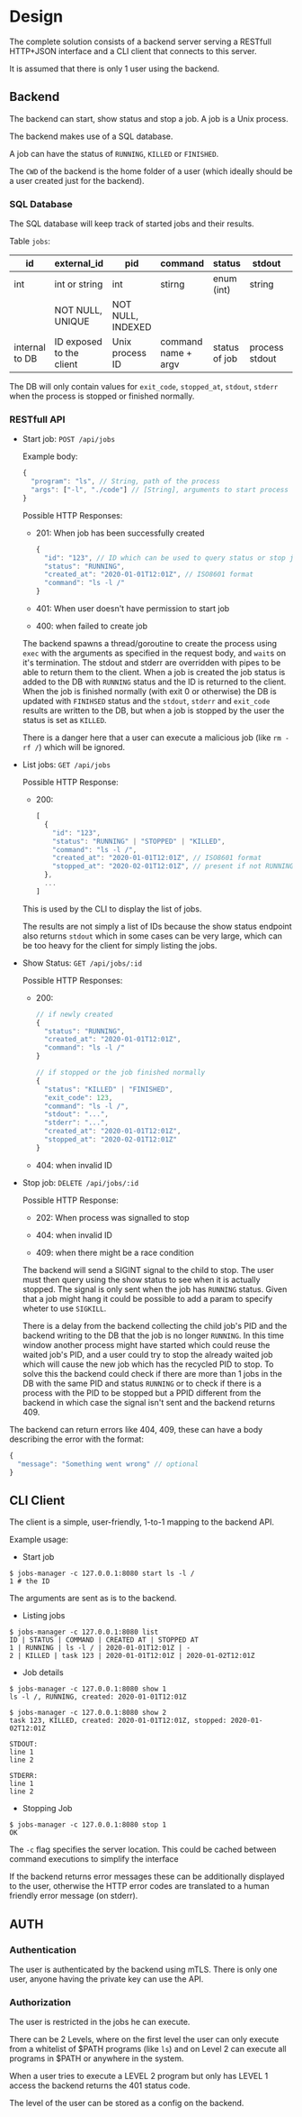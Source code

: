 # Design

The complete solution consists of a backend server serving a RESTfull 
HTTP+JSON interface and a CLI client that connects to this server. 

It is assumed that there is only 1 user using the backend.

## Backend

The backend can start, show status and stop a job. A job is a Unix process.

The backend makes use of a SQL database.

A job can have the status of `RUNNING`, `KILLED` or `FINISHED`.

The `CWD` of the backend is the home folder of a user 
(which ideally should be a user created just for the backend).

### SQL Database

The SQL database will keep track of started jobs and their results.

Table `jobs`:

| id | external_id | pid | command | status | stdout | stderr | exit_code | created_at | stopped_at |
| -- | ----------- | --- | ------- | ------ | ------ | ------ | --------- | ---------- | ------- |
| int | int or string | int | stirng |  enum (int) | string | string | int | datetime | datetime
|     | NOT NULL, UNIQUE | NOT NULL, INDEXED | |||| NOT NULL, INDEXED | INDEXED
| internal to DB | ID exposed to the client | Unix process ID | command name + argv | status of job | process stdout | process stderr | process exit code | time zwhen job started | time when job killed or finished

The DB will only contain values for `exit_code`, `stopped_at`, `stdout`, `stderr` 
when the process is stopped or finished normally.


### RESTfull API

- Start job: `POST /api/jobs`

  Example body:
  ```javascript
  {
    "program": "ls", // String, path of the process
    "args": ["-l", "./code"] // [String], arguments to start process with
  }
  ```

  Possible HTTP Responses:

  - 201: When job has been successfully created
    ```javascript
    {
      "id": "123", // ID which can be used to query status or stop job, it's an internally generated ID
      "status": "RUNNING",
      "created_at": "2020-01-01T12:01Z", // ISO8601 format
      "command": "ls -l /"
    }
    ```

  - 401: When user doesn't have permission to start job

  - 400: when failed to create job


  The backend spawns a thread/goroutine to create the process using `exec` with the 
  arguments as specified in the request body, and `wait`s on it's termination. 
  The stdout and stderr are overridden with pipes to be able to return them to the client. 
  When a job is created the job status is added to the DB with `RUNNING` status and the ID 
  is returned to the client. 
  When the job is finished normally (with exit 0 or otherwise) the DB is updated 
  with `FINIHSED` status and the `stdout`, `stderr` and `exit_code` results are 
  written to the DB, but when a job is stopped by the user the status is set as `KILLED`.

  There is a danger here that a user can execute a malicious job (like `rm -rf /`) which will be ignored.

- List jobs: `GET /api/jobs`

  Possible HTTP Response:

  - 200:
    ```javascript
    [
      {
        "id": "123",
        "status": "RUNNING" | "STOPPED" | "KILLED",
        "command": "ls -l /",
        "created_at": "2020-01-01T12:01Z", // ISO8601 format
        "stopped_at": "2020-02-01T12:01Z", // present if not RUNNING, ISO8601 format
      },
      ...
    ]
    ```

  This is used by the CLI to display the list of jobs.

  The results are not simply a list of IDs because the show status endpoint also returns
  `stdout` which in some cases can be very large, which can be too heavy for the client for
  simply listing the jobs. 

- Show Status: `GET /api/jobs/:id`

  Possible HTTP Responses:
  
  - 200:
    ```javascript
    // if newly created
    {
      "status": "RUNNING",
      "created_at": "2020-01-01T12:01Z",
      "command": "ls -l /"
    }

    // if stopped or the job finished normally
    {
      "status": "KILLED" | "FINISHED",
      "exit_code": 123,
      "command": "ls -l /",
      "stdout": "...",
      "stderr": "...",
      "created_at": "2020-01-01T12:01Z",
      "stopped_at": "2020-02-01T12:01Z"
    }
    ```

  - 404: when invalid ID


- Stop job: `DELETE /api/jobs/:id`

  Possible HTTP Response:

  - 202: When process was signalled to stop

  - 404: when invalid ID

  - 409: when there might be a race condition

  The backend will send a SIGINT signal to the child to stop. 
  The user must then query using the show status to see when it is actually stopped. 
  The signal is only sent when the job has `RUNNING` status. 
  Given that a job might hang it could be possible to add a param to specify wheter to use `SIGKILL`.

  There is a delay from the backend collecting the child job's PID and the backend writing 
  to the DB that the job is no longer `RUNNING`. 
  In this time window another process might have started which could reuse the waited job's PID, 
  and a user could try to stop the already waited job which will cause the new job which has 
  the recycled PID to stop. 
  To solve this the backend could check if there are more than 1 jobs in the DB with the same 
  PID and status `RUNNING` or to check if there is a process with the PID to be stopped but a 
  PPID different from the backend in which case the signal isn't sent and the backend returns 409.

The backend can return errors like 404, 409, these can have a body describing the error with the format:
```javascript
{
  "message": "Something went wrong" // optional
}
```

## CLI Client

The client is a simple, user-friendly, 1-to-1 mapping to the backend API.

Example usage:

- Start job
```shellscript
$ jobs-manager -c 127.0.0.1:8080 start ls -l /
1 # the ID
```

The arguments are sent as is to the backend.

- Listing jobs
```shellscript
$ jobs-manager -c 127.0.0.1:8080 list
ID | STATUS | COMMAND | CREATED AT | STOPPED AT
1 | RUNNING | ls -l / | 2020-01-01T12:01Z | -
2 | KILLED | task 123 | 2020-01-01T12:01Z | 2020-01-02T12:01Z
```

- Job details
```shellscript
$ jobs-manager -c 127.0.0.1:8080 show 1
ls -l /, RUNNING, created: 2020-01-01T12:01Z

$ jobs-manager -c 127.0.0.1:8080 show 2
task 123, KILLED, created: 2020-01-01T12:01Z, stopped: 2020-01-02T12:01Z

STDOUT:
line 1
line 2

STDERR:
line 1 
line 2
```

- Stopping Job

```shellscript
$ jobs-manager -c 127.0.0.1:8080 stop 1
OK
```

The `-c` flag specifies the server location. This could be cached between command executions to simplify the interface

If the backend returns error messages these can be additionally displayed to the user, 
otherwise the HTTP error codes are translated to a human friendly error message (on stderr).

## AUTH

### Authentication

The user is authenticated by the backend using mTLS. 
There is only one user, anyone having the private key can use the API.

### Authorization

The user is restricted in the jobs he can execute.

There can be 2 Levels, where on the first level the user can only execute from a whitelist of 
$PATH programs (like `ls`) and on Level 2 can execute all programs in $PATH or anywhere in the system.

When a user tries to execute a LEVEL 2 program but only has LEVEL 1 access the backend returns the 401 status code.

The level of the user can be stored as a config on the backend.
